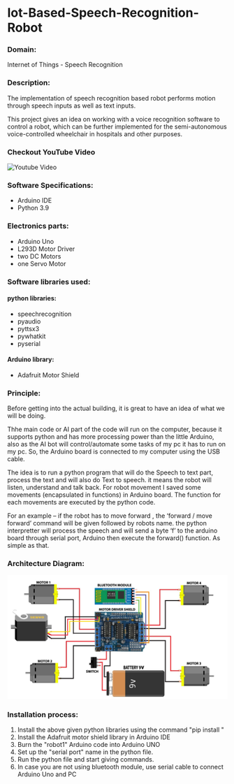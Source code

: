 # Iot-Based-Speech-Recognition-Robot

### Domain:
Internet of Things - Speech Recognition

### Description:
The implementation of speech recognition based robot performs motion through speech inputs as well as text inputs.

 This project gives an idea on working with a voice recognition software to control a robot, which can be further implemented for the semi-autonomous voice-controlled wheelchair in hospitals and other purposes.
 
 ### Checkout YouTube Video
 ![Youtube Video](https://youtu.be/3WwrHXjeO9Y)

### Software Specifications:
* Arduino IDE
* Python 3.9

### Electronics parts:
* Arduino Uno
* L293D Motor Driver
* two DC Motors
* one Servo Motor

### Software libraries used:
#### python libraries:
* speechrecognition
* pyaudio
* pyttsx3
* pywhatkit
* pyserial

#### Arduino library:
* Adafruit Motor Shield

### Principle:
Before getting into the actual building, it is great to have an idea of what we will be doing.

Thhe main code or AI part of the code will run on the computer, because it supports python and has more processing power than the little Arduino, also as the AI bot will control/automate some tasks of my pc it has to run on my pc. So, the Arduino board is connected to my computer using the USB cable.

The idea is to run a  python program that will do the Speech to text part, process the text and will also do Text to speech. it means the robot will listen, understand and talk back. For robot movement I saved some movements (encapsulated in functions) in Arduino board. The function for each movements are executed by the python code.

For an example – if the robot has to move forward , the ‘forward / move forward’ command will be given followed by robots name. the python interpretter will process the speech and will send a byte ‘f’ to the arduino board through serial port, Arduino then execute the forward() function. As simple as that.

### Architecture Diagram:
![Architecture Diagram](https://github.com/shravanksubrahmanya/IoT-Based-Spech-Recognition-Robot/blob/31cd08cee65c3f7224c73dc8214e799e39044f22/bluetooth%20car%20circuit234.jpg)

### Installation process:
1. Install the above given python libraries using the command "pip install <library name>"
2. Install the Adafruit motor shield library in Arduino IDE
3. Burn the "robot1" Arduino code into Arduino UNO
4. Set up the "serial port" name in the python file.
5. Run the python file and start giving commands.
6. In case you are not using bluetooth module, use serial cable to connect Arduino Uno and PC
